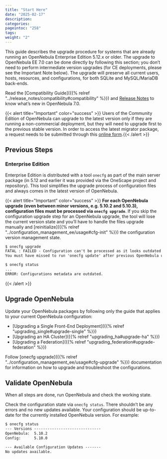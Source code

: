 ```yaml
---
title: "Start Here"
date: "2025-02-17"
description:
categories:
pageintoc: "258"
tags:
weight: "2"
---
```


<a id="start-here"></a>

<!--# Start Here -->

This guide describes the upgrade procedure for systems that are already running an OpenNebula Enterprise Edition 5.12.x or older. The upgrade to OpenNebula EE 7.0 can be done directly by following this section; you don’t need to perform intermediate version upgrades (for CE deployments, please see the Important Note below). The upgrade will preserve all current users, hosts, resources, and configurations, for both SQLite and MySQL/MariaDB back-ends.

Read the [Compatibility Guide]({{% relref "../release_notes/compatibility#compatibility" %}}) and [Release Notes](http://opennebula.org/software/release/) to know what’s new in OpenNebula 7.0.

{{< alert title="Important" color="success" >}}
Users of the Community Edition of OpenNebula can upgrade to the latest version only if they are running a non-commercial deployment, but they will need to upgrade first to the previous stable version. In order to access the latest migrator package, a request needs to be submitted through this [online form](https://opennebula.io/get-migration).{{< /alert >}} 

## Previous Steps

### Enterprise Edition

Enterprise Edition is distributed with a tool `onecfg` as part of the main server package (in 5.12 and earlier it was provided via the OneScape project and repository). This tool simplifies the upgrade process of configuration files and always comes in the latest version of OpenNebula.

{{< alert title="Important" color="success" >}}
**For each OpenNebula upgrade (even between minor versions, e.g. 5.10.2 and 5.10.3), configuration files must be processed via `onecfg upgrade`**. If you skip the configuration upgrade step for an OpenNebula upgrade, the tool will lose the current version state and you’ll have to handle the files upgrade manually and [reinitialize]({{% relref "../configuration_management_ee/usage#cfg-init" %}}) the configuration version management state.

```default
$ onecfg upgrade
FATAL : FAILED - Configuration can't be processed as it looks outdated!
You must have missed to run 'onecfg update' after previous OpenNebula upgrade.

$ onecfg status
...
ERROR: Configurations metadata are outdated.
```
{{< /alert >}}  

<a id="upgrade-guides"></a>

## Upgrade OpenNebula

Update your OpenNebula packages by following only the guide that applies to your current OpenNebula configuration:

- [Upgrading a Single Front-End Deployment]({{% relref "upgrading_single#upgrade-single" %}})
- [Upgrading an HA Cluster]({{% relref "upgrading_ha#upgrade-ha" %}})
- [Upgrading a Federation]({{% relref "upgrading_federation#upgrade-federation" %}})

Follow [onecfg upgrade]({{% relref "../configuration_management_ee/usage#cfg-upgrade" %}}) documentation for information on how to upgrade and troubleshoot the configurations.

<a id="validate-upgrade"></a>

## Validate OpenNebula

When all steps are done, run OpenNebula and check the working state.

Check the configuration state via `onecfg status`. There shouldn’t be any errors and no new updates available. Your configuration should be up-to-date for the currently installed OpenNebula version. For example:

```default
$ onecfg status
--- Versions ------------------------------
OpenNebula:  5.10.2
Config:      5.10.0

--- Available Configuration Updates -------
No updates available.
```

